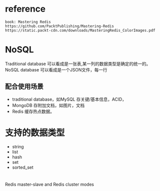 # reference 
    book: Mastering Redis
    https://github.com/PacktPublishing/Mastering-Redis
    https://static.packt-cdn.com/downloads/MasteringRedis_ColorImages.pdf

# NoSQL
Traditional database 可以看成是一张表,某一列的数据类型是确定的统一的。
NoSQL database 可以看成是一个JSON文件，每一行 

## 配合使用场景
* traditional database，如MySQL 存关键/基本信息，ACID，
* MongoDB 存附加文档，如图片，文档
* Redis 缓存热点数据。

# 支持的数据类型
* string
* list
* hash
* set
* sorted_set



# 
 Redis master-slave and Redis cluster modes


# 